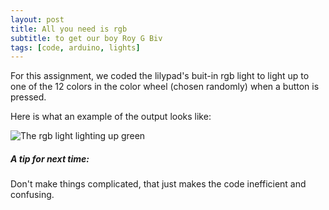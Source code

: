```yaml
---
layout: post
title: All you need is rgb
subtitle: to get our boy Roy G Biv
tags: [code, arduino, lights]
---
```


For this assignment, we coded the lilypad's buit-in rgb light to light up to one of the 12 colors in the color wheel (chosen randomly) when a button is pressed. 


Here is what an example of the output looks like:

![The rgb light lighting up green](https://21mdr1.github.io/img/random_colors_output.jpg)


##### A tip for next time:
Don't make things complicated, that just makes the code inefficient and confusing.


